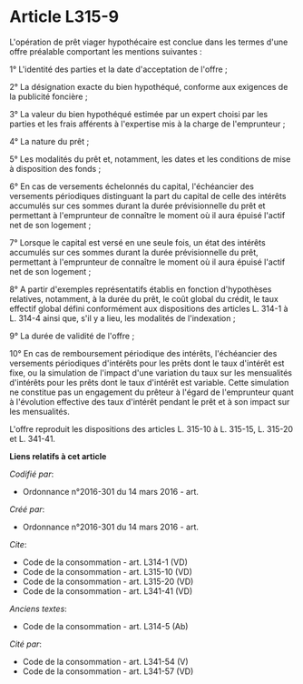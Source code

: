 # Article L315-9

L'opération de prêt viager hypothécaire est conclue dans les termes d'une offre préalable comportant les mentions
suivantes : 

1° L'identité des parties et la date d'acceptation de l'offre ; 

2° La désignation exacte du bien hypothéqué, conforme aux exigences de la publicité foncière ; 

3° La valeur du bien hypothéqué estimée par un expert choisi par les parties et les frais afférents à l'expertise mis à la
charge de l'emprunteur ; 

4° La nature du prêt ; 

5° Les modalités du prêt et, notamment, les dates et les conditions de mise à disposition des fonds ; 

6° En cas de versements échelonnés du capital, l'échéancier des versements périodiques distinguant la part du capital de
celle des intérêts accumulés sur ces sommes durant la durée prévisionnelle du prêt et permettant à l'emprunteur de connaître
le moment où il aura épuisé l'actif net de son logement ; 

7° Lorsque le capital est versé en une seule fois, un état des intérêts accumulés sur ces sommes durant la durée
prévisionnelle du prêt, permettant à l'emprunteur de connaître le moment où il aura épuisé l'actif net de son logement ; 

8° A partir d'exemples représentatifs établis en fonction d'hypothèses relatives, notamment, à la durée du prêt, le coût
global du crédit, le taux effectif global défini conformément aux dispositions des articles L. 314-1 à L. 314-4 ainsi que,
s'il y a lieu, les modalités de l'indexation ; 

9° La durée de validité de l'offre ; 

10° En cas de remboursement périodique des intérêts, l'échéancier des versements périodiques d'intérêts pour les prêts dont
le taux d'intérêt est fixe, ou la simulation de l'impact d'une variation du taux sur les mensualités d'intérêts pour les
prêts dont le taux d'intérêt est variable. Cette simulation ne constitue pas un engagement du prêteur à l'égard de
l'emprunteur quant à l'évolution effective des taux d'intérêt pendant le prêt et à son impact sur les mensualités. 

L'offre reproduit les dispositions des articles L. 315-10 à L. 315-15, L. 315-20 et L. 341-41.

**Liens relatifs à cet article**

_Codifié par_:

  - Ordonnance n°2016-301 du 14 mars 2016 - art.

_Créé par_:

  - Ordonnance n°2016-301 du 14 mars 2016 - art.

_Cite_:

  - Code de la consommation - art. L314-1 (VD)
  - Code de la consommation - art. L315-10 (VD)
  - Code de la consommation - art. L315-20 (VD)
  - Code de la consommation - art. L341-41 (VD)

_Anciens textes_:

  - Code de la consommation - art. L314-5 (Ab)

_Cité par_:

  - Code de la consommation - art. L341-54 (V)
  - Code de la consommation - art. L341-57 (VD)

